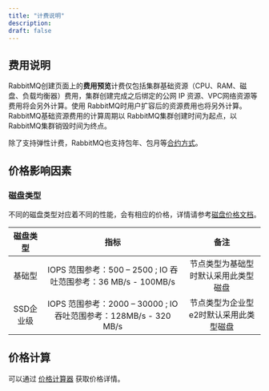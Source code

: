 ```yaml
---
title: "计费说明"
description:
draft: false
---
```


## 费用说明

RabbitMQ创建页面上的**费用预览**计费仅包括集群基础资源（CPU、RAM、磁盘、负载均衡器）费用，集群创建完成之后绑定的公网 IP 资源、VPC网络资源等费用将会另外计算。使用 RabbitMQ时用户扩容后的资源费用也将另外计算。RabbitMQ基础资源费用的计算周期以 RabbitMQ集群创建时间为起点，以 RabbitMQ集群销毁时间为终点。

除了支持弹性计费，RabbitMQ也支持包年、包月等[合约方式](https://docsv3.qingcloud.com/billing/intro/billing_zhinan/)。

## 价格影响因素

### 磁盘类型

不同的磁盘类型对应着不同的性能，会有相应的价格，详情请参考[磁盘价格文档](https://docsv3.qingcloud.com/storage/disk/billing/price/)。

| 磁盘类型  |                             指标                             |                  备注                  |
| :-------: | :----------------------------------------------------------: | :------------------------------------: |
|  基础型   | IOPS 范围参考：500 – 2500 ; IO 吞吐范围参考：36 MB/s - 100MB/s |  节点类型为基础型时默认采用此类型磁盘  |
| SSD企业级 | IOPS 范围参考：2000 – 30000 ; IO 吞吐范围参考：128MB/s - 320 MB/s | 节点类型为企业型e2时默认采用此类型磁盘 |


## 价格计算

可以通过 [价格计算器](https://www.qingcloud.com/pricing#/Kafka) 获取价格详情。
